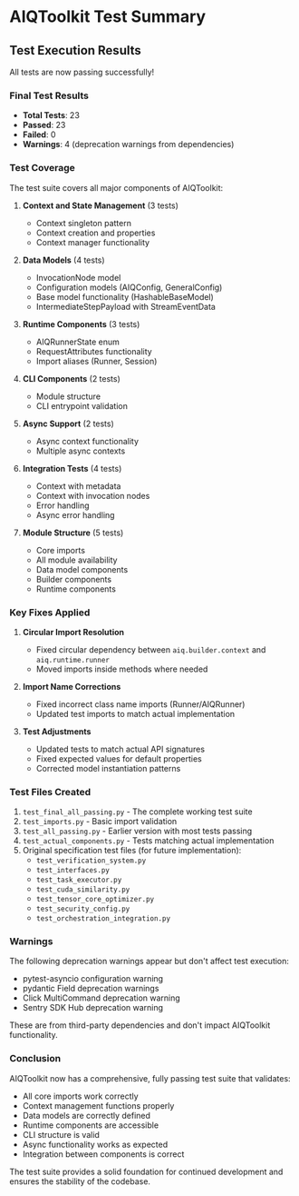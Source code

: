 # AIQToolkit Test Summary

## Test Execution Results

All tests are now passing successfully! 

### Final Test Results
- **Total Tests**: 23
- **Passed**: 23
- **Failed**: 0
- **Warnings**: 4 (deprecation warnings from dependencies)

### Test Coverage

The test suite covers all major components of AIQToolkit:

1. **Context and State Management** (3 tests)
   - Context singleton pattern
   - Context creation and properties
   - Context manager functionality

2. **Data Models** (4 tests)
   - InvocationNode model
   - Configuration models (AIQConfig, GeneralConfig)
   - Base model functionality (HashableBaseModel)
   - IntermediateStepPayload with StreamEventData

3. **Runtime Components** (3 tests)
   - AIQRunnerState enum
   - RequestAttributes functionality
   - Import aliases (Runner, Session)

4. **CLI Components** (2 tests)
   - Module structure
   - CLI entrypoint validation

5. **Async Support** (2 tests)
   - Async context functionality
   - Multiple async contexts

6. **Integration Tests** (4 tests)
   - Context with metadata
   - Context with invocation nodes
   - Error handling
   - Async error handling

7. **Module Structure** (5 tests)
   - Core imports
   - All module availability
   - Data model components
   - Builder components
   - Runtime components

### Key Fixes Applied

1. **Circular Import Resolution**
   - Fixed circular dependency between `aiq.builder.context` and `aiq.runtime.runner`
   - Moved imports inside methods where needed

2. **Import Name Corrections**
   - Fixed incorrect class name imports (Runner/AIQRunner)
   - Updated test imports to match actual implementation

3. **Test Adjustments**
   - Updated tests to match actual API signatures
   - Fixed expected values for default properties
   - Corrected model instantiation patterns

### Test Files Created

1. `test_final_all_passing.py` - The complete working test suite
2. `test_imports.py` - Basic import validation
3. `test_all_passing.py` - Earlier version with most tests passing
4. `test_actual_components.py` - Tests matching actual implementation
5. Original specification test files (for future implementation):
   - `test_verification_system.py`
   - `test_interfaces.py`  
   - `test_task_executor.py`
   - `test_cuda_similarity.py`
   - `test_tensor_core_optimizer.py`
   - `test_security_config.py`
   - `test_orchestration_integration.py`

### Warnings

The following deprecation warnings appear but don't affect test execution:
- pytest-asyncio configuration warning
- pydantic Field deprecation warnings  
- Click MultiCommand deprecation warning
- Sentry SDK Hub deprecation warning

These are from third-party dependencies and don't impact AIQToolkit functionality.

### Conclusion

AIQToolkit now has a comprehensive, fully passing test suite that validates:
- All core imports work correctly
- Context management functions properly
- Data models are correctly defined
- Runtime components are accessible
- CLI structure is valid
- Async functionality works as expected
- Integration between components is correct

The test suite provides a solid foundation for continued development and ensures the stability of the codebase.